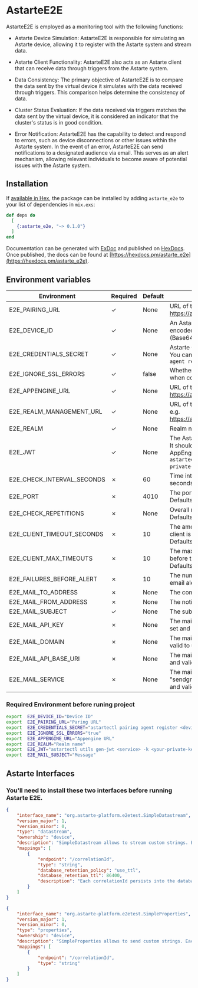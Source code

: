 # AstarteE2E

AstarteE2E is employed as a monitoring tool with the following functions:

- Astarte Device Simulation: AstarteE2E is responsible for simulating an Astarte device, allowing it to register with the Astarte system and stream data.

- Astarte Client Functionality: AstarteE2E also acts as an Astarte client that can receive data through triggers from the Astarte system.

- Data Consistency: The primary objective of AstarteE2E is to compare the data sent by the virtual device it simulates with the data received through triggers. This comparison helps determine the consistency of data.

- Cluster Status Evaluation: If the data received via triggers matches the data sent by the virtual device, it is considered an indicator that the cluster's status is in good condition.

- Error Notification: AstarteE2E has the capability to detect and respond to errors, such as device disconnections or other issues within the Astarte system. In the event of an error, AstarteE2E can send notifications to a designated audience via email. This serves as an alert mechanism, allowing relevant individuals to become aware of potential issues with the Astarte system.

## Installation

If [available in Hex](https://hex.pm/docs/publish), the package can be installed
by adding `astarte_e2e` to your list of dependencies in `mix.exs`:

```elixir
def deps do
  [
    {:astarte_e2e, "~> 0.1.0"}
  ]
end
```

Documentation can be generated with [ExDoc](https://github.com/elixir-lang/ex_doc)
and published on [HexDocs](https://hexdocs.pm). Once published, the docs can
be found at [https://hexdocs.pm/astarte_e2e](https://hexdocs.pm/astarte_e2e).

## Environment variables

| Environment    |Required   |Default   |Description          |
| ---------------|-------------|--------|---------------------|
| E2E_PAIRING_URL|&check;      |None    |URL of the Astarte pairing service, e.g. https://api.astarte.example.com/pairing|
| E2E_DEVICE_ID| &check;|None|An Astarte device ID, which is a valid UUID encoded with standard Astarte device_id encoding (Base64 url encoding, no padding).|
|E2E_CREDENTIALS_SECRET|&check;|None|Astarte Credentials Secret for the given device ID. You can generate one with `$ astartectl pairing agent register <device_id>.`|
|E2E_IGNORE_SSL_ERRORS|&check;|false|Whether the e2e test should ignore SSL errors when connecting to Astarte.|
|E2E_APPENGINE_URL|&check;|None|URL of the Astarte AppEngine service, e.g. https://api.astarte.example.com/appengine|
|E2E_REALM_MANAGEMENT_URL|&check;|None|URL of the Astarte Realm Management service, e.g. https://api.astarte.example.com/realmmanagement|
|E2E_REALM|&check;|None|Realm name.|
|E2E_JWT|&check;|None|The Astarte JWT employed to access Astarte APIs. It should have at least claims for Pairing and AppEngine. The token can be generated with: `$ astartectl utils gen-jwt <service> -k <your-private-key>.pem`.|
|E2E_CHECK_INTERVAL_SECONDS|&cross;|60|Time interval between consecutive checks (in seconds).|
|E2E_PORT|&cross;|4010|The port used to expose AstarteE2E's metrics. Defaults to 4010.|
|E2E_CHECK_REPETITIONS|&cross;|None|Overall number of consistency checks repetitions. Defaults to 0, corresponding to infinite checks.|
|E2E_CLIENT_TIMEOUT_SECONDS|&cross;|10|The amount of time (in seconds) the websocket client is allowed to wait for an incoming message. Defaults to 10 seconds.|
|E2E_CLIENT_MAX_TIMEOUTS|&cross;|10|The maximum number of consecutive timeouts before the websocket client is allowed to crash. Defaults to 10.|
|E2E_FAILURES_BEFORE_ALERT|&cross;|10|The number of consecutive failures before an email alert is sent. Defaults to 10.|
|E2E_MAIL_TO_ADDRESS|&cross;|None|The comma-separated email recipients.|
|E2E_MAIL_FROM_ADDRESS|&cross;|None|The notification email sender.|
|E2E_MAIL_SUBJECT|&check;|None|The subject of the notification email.|
|E2E_MAIL_API_KEY|&cross;|None| The mail service's API key. This env var must be set and valid to use the mail service.|
|E2E_MAIL_DOMAIN|&cross;|None|The mail domain. This env var must be set and valid to use the mailgun service.|
|E2E_MAIL_API_BASE_URI|&cross;|None|The mail API base URI. This env var must be set and valid to use the mail service.|
|E2E_MAIL_SERVICE|&cross;|None| The mail service. Currently only "mailgun" and "sendgrid" are supported. This env var must be set and valid to use the mail service.|

### Required Environment before runing project

``` bash
export  E2E_DEVICE_ID="Device ID"
export  E2E_PAIRING_URL="Paring URL"
export  E2E_CREDENTIALS_SECRET="astartectl pairing agent register <device_id>"
export  E2E_IGNORE_SSL_ERRORS="true"
export  E2E_APPENGINE_URL="Appengine URL"
export  E2E_REALM="Realm name"
export  E2E_JWT="astartectl utils gen-jwt <service> -k <your-private-key>.pem"
export  E2E_MAIL_SUBJECT="Message"
```

## Astarte Interfaces

### You'll need to install these two interfaces before running Astarte E2E.

``` json
{
    "interface_name": "org.astarte-platform.e2etest.SimpleDatastream",
    "version_major": 1,
    "version_minor": 0,
    "type": "datastream",
    "ownership": "device",
    "description": "SimpleDatastream allows to stream custom strings. Each string is employed to assess the end to end functionality of Astarte.",
    "mappings": [
        {
            "endpoint": "/correlationId",
            "type": "string",
            "database_retention_policy": "use_ttl",
            "database_retention_ttl": 86400,
            "description": "Each correlationId persists into the database for a predefined amount of time as to avoid an unbounded collection of entries."
        }
    ]
}
```

``` json
{
    "interface_name": "org.astarte-platform.e2etest.SimpleProperties",
    "version_major": 1,
    "version_minor": 0,
    "type": "properties",
    "ownership": "device",
    "description": "SimpleProperties allows to send custom strings. Each string is employed to assess the end to end functionality of Astarte.",
    "mappings": [
        {
            "endpoint": "/correlationId",
            "type": "string"
        }
    ]
}
```
